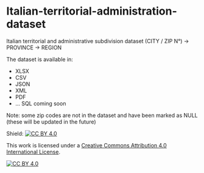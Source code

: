 # Italian-territorial-administration-dataset

Italian territorial and administrative subdivision dataset
(CITY / ZIP N°) -> PROVINCE -> REGION

The dataset is available in:
- XLSX <br />
- CSV <br />
- JSON <br />
- XML <br />
- PDF <br />
- ... SQL coming soon<br />


Note: some zip codes are not in the dataset and have been marked as NULL (these will be updated in the future)

Shield: [![CC BY 4.0][cc-by-shield]][cc-by]

This work is licensed under a
[Creative Commons Attribution 4.0 International License][cc-by].

[![CC BY 4.0][cc-by-image]][cc-by]

[cc-by]: http://creativecommons.org/licenses/by/4.0/
[cc-by-image]: https://i.creativecommons.org/l/by/4.0/88x31.png
[cc-by-shield]: https://img.shields.io/badge/License-CC%20BY%204.0-lightgrey.svg
